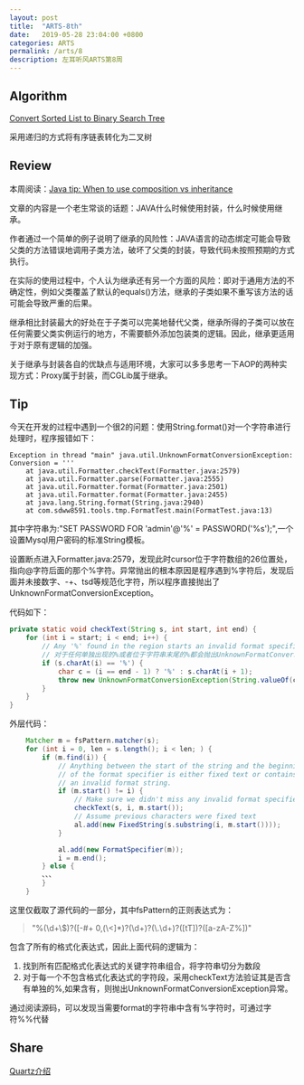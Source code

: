 ```yaml
---
layout: post
title:  "ARTS-8th"
date:   2019-05-28 23:04:00 +0800
categories: ARTS
permalink: /arts/8
description: 左耳听风ARTS第8周
---
```


## Algorithm

[Convert Sorted List to Binary Search Tree](../../leetcode/109)

采用递归的方式将有序链表转化为二叉树

## Review

本周阅读：[Java tip: When to use composition vs inheritance](https://www.javaworld.com/article/2990828/java-101-primer-composition-and-inheritance.html)

文章的内容是一个老生常谈的话题：JAVA什么时候使用封装，什么时候使用继承。

作者通过一个简单的例子说明了继承的风险性：JAVA语言的动态绑定可能会导致父类的方法错误地调用子类方法，破坏了父类的封装，导致代码未按照预期的方式执行。

在实际的使用过程中，个人认为继承还有另一个方面的风险：即对于通用方法的不确定性，例如父类覆盖了默认的equals()方法，继承的子类如果不重写该方法的话可能会导致严重的后果。

继承相比封装最大的好处在于子类可以完美地替代父类，继承所得的子类可以放在任何需要父类实例运行的地方，不需要额外添加包装类的逻辑。因此，继承更适用于对于原有逻辑的加强。

关于继承与封装各自的优缺点与适用环境，大家可以多多思考一下AOP的两种实现方式：Proxy属于封装，而CGLib属于继承。

## Tip

今天在开发的过程中遇到一个很2的问题：使用String.format()对一个字符串进行处理时，程序报错如下：
``` 
Exception in thread "main" java.util.UnknownFormatConversionException: Conversion = '''
	at java.util.Formatter.checkText(Formatter.java:2579)
	at java.util.Formatter.parse(Formatter.java:2555)
	at java.util.Formatter.format(Formatter.java:2501)
	at java.util.Formatter.format(Formatter.java:2455)
	at java.lang.String.format(String.java:2940)
	at com.sdww8591.tools.tmp.FormatTest.main(FormatTest.java:13)
```
其中字符串为:"SET PASSWORD FOR 'admin'@'%' = PASSWORD('%s');",一个设置Mysql用户密码的标准String模板。

设置断点进入Formatter.java:2579，发现此时cursor位于字符数组的26位置处，指向@字符后面的那个%字符。异常抛出的根本原因是程序遇到%字符后，发现后面并未接数字、-+、tsd等规范化字符，所以程序直接抛出了UnknownFormatConversionException。

代码如下：
``` java
private static void checkText(String s, int start, int end) {
    for (int i = start; i < end; i++) {
        // Any '%' found in the region starts an invalid format specifier.
        // 对于任何单独出现的%或者位于字符串末尾的%都会抛出UnknownFormatConversionException
        if (s.charAt(i) == '%') {
            char c = (i == end - 1) ? '%' : s.charAt(i + 1);
            throw new UnknownFormatConversionException(String.valueOf(c));
        }
    }
}
```

外层代码：
``` java
    Matcher m = fsPattern.matcher(s);
    for (int i = 0, len = s.length(); i < len; ) {
        if (m.find(i)) {
            // Anything between the start of the string and the beginning
            // of the format specifier is either fixed text or contains
            // an invalid format string.
            if (m.start() != i) {
                // Make sure we didn't miss any invalid format specifiers
                checkText(s, i, m.start());
                // Assume previous characters were fixed text
                al.add(new FixedString(s.substring(i, m.start())));
            }

            al.add(new FormatSpecifier(m));
            i = m.end();
        } else {
        、、、
        }
    }
```
这里仅截取了源代码的一部分，其中fsPattern的正则表达式为：
> "%(\\d+\\$)?([-#+ 0,(\\<]*)?(\\d+)?(\\.\\d+)?([tT])?([a-zA-Z%])"

包含了所有的格式化表达式，因此上面代码的逻辑为：
1. 找到所有匹配格式化表达式的关键字符串组合，将字符串切分为数段
2. 对于每一个不包含格式化表达式的字符段，采用checkText方法验证其是否含有单独的%,如果含有，则抛出UnknownFormatConversionException异常。

通过阅读源码，可以发现当需要format的字符串中含有%字符时，可通过字符%%代替


## Share

[Quartz介绍](../../quartz/schduler)